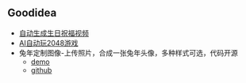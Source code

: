 ## Goodidea
* [自动生成生日祝福视频](https://shotstack.io/learn/how-to-build-1000-personalised-videos/)
* [AI自动玩2048游戏](https://aj-r.github.io/2048-AI/)
* 兔年定制图像-上传照片，合成一张兔年头像，多种样式可选，代码开源
  - [demo](https://www.xiaoli.vip/rabbit/)
  - [github](https://github.com/xiaoli1999/custom-rabbitImage)
